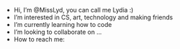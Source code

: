 -  Hi, I’m @MissLyd, you can call me Lydia :) 
-  I’m interested in CS, art, technology and making friends
-  I’m currently learning how to code
-  I’m looking to collaborate on ...
-  How to reach me: 
  

<!---
MissLyd/MissLyd is a ✨ special ✨ repository because its `README.md` (this file) appears on your GitHub profile.
You can click the Preview link to take a look at your changes.
--->
